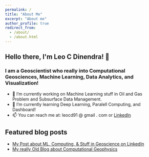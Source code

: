 ```yaml
---
permalink: /
title: "About Me"
excerpt: "About me"
author_profile: true
redirect_from: 
  - /about/
  - /about.html
---
```


## Hello there, I'm Leo C Dinendra! 👋

### I am a Geoscientist who really into Computational Geosciences, Machine Learning, Data Analytics, and Visualization!
- 🔭 I’m currently working on Machine Learning stuff in Oil and Gas Problem and Subsurface Data Management.
- 🌱 I’m currently learning Deep Learning, Paralell Computing, and Dashboard!
- 📫 You can reach me at: leocd91 @ gmail . com or [LinkedIn](https://www.linkedin.com/in/leo-c-0988727b/)

## Featured blog posts
- [My Post about ML, Computing, & Stuff in Geoscience on LinkedIn](https://www.linkedin.com/in/leo-c-0988727b/detail/recent-activity/shares/)
- [My really Old Blog about Computational Geophysics](http://redigitize.blogspot.com/)
